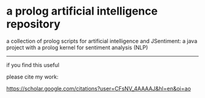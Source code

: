 # a prolog artificial intelligence repository

a collection of prolog scripts for artificial intelligence
and JSentiment: a java project with a prolog kernel for sentiment analysis (NLP)


<hr>

if you find this useful

please cite my work:


https://scholar.google.com/citations?user=CFsNV_4AAAAJ&hl=en&oi=ao
